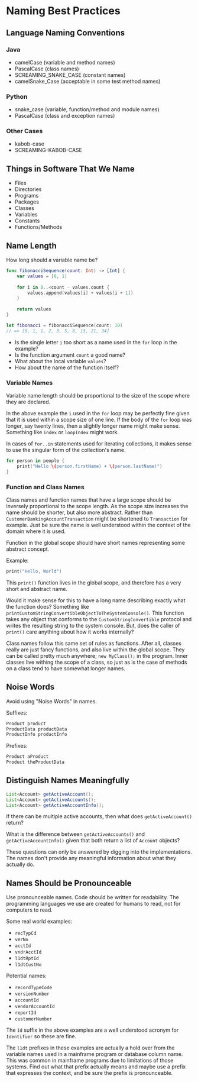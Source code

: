 # Naming Best Practices

## Language Naming Conventions

### Java

- camelCase (variable and method names)
- PascalCase (class names)
- SCREAMING_SNAKE_CASE (constant names)
- camelSnake_Case (acceptable in some test method names)

### Python

- snake_case (variable, function/method and module names)
- PascalCase (class and exception names)

### Other Cases

- kabob-case
- SCREAMING-KABOB-CASE

## Things in Software That We Name

- Files
- Directories
- Programs
- Packages
- Classes
- Variables
- Constants
- Functions/Methods

## Name Length

How long should a variable name be?

```swift
func fibonacciSequence(count: Int) -> [Int] {
    var values = [0, 1]
    
    for i in 0..<count - values.count {
        values.append(values[i] + values[i + 1])
    }
    
    return values
}

let fibonacci = fibonacciSequence(count: 10)
// => [0, 1, 1, 2, 3, 5, 8, 13, 21, 34]
```

- Is the single letter `i` too short as a name used in the `for` loop in the example?
- Is the function argument `count` a good name?
- What about the local variable `values`?
- How about the name of the function itself?

### Variable Names

Variable name length should be proportional to the size of the scope where they are declared.

In the above example the `i` used in the `for` loop may be perfectly fine given that it is used within a scope size of
one line. If the body of the `for` loop was longer, say twenty lines, then a slightly longer name might make sense.
Something like `index` or `loopIndex` might work.

In cases of `for..in` statements used for iterating collections, it makes sense to use the singular form of the
collection's name.

```swift
for person in people {
    print("Hello \(person.firstName) + \(person.lastName)")
}
```

### Function and Class Names

Class names and function names that have a large scope should be inversely proportional to the scope length. As the
scope size increases the name should be shorter, but also more abstract. Rather than `CustomerBankingAccountTransaction`
might be shortened to `Transaction` for example. Just be sure the name is well understood within the context of the
domain where it is used.

Function in the global scope should have short names representing some abstract concept.

Example:

```swift
print("Hello, World")
```

This `print()` function lives in the global scope, and therefore has a very short and abstract name.

Would it make sense for this to have a long name describing exactly what the function does? Something like
`printCustomStringConvertibleObjectToTheSystemConsole()`. This function takes any object that conforms to the
`CustomStringConvertible` protocol and writes the resulting string to the system console. But, does the caller of
`print()` care anything about how it works internally?

Class names follow this same set of rules as functions. After all, classes really are just fancy functions,
and also live within the global scope. They can be called pretty much anywhere; `new MyClass();` in the program.
Inner classes live withing the scope of a class, so just as is the case of methods on a class tend to have somewhat
longer names.

## Noise Words

Avoid using "Noise Words" in names.

Suffixes:

```swift
Product product
ProductData productData
ProductInfo productInfo
```

Prefixes:

```swift
Product aProduct
Product theProductData
```

## Distinguish Names Meaningfully

```Java
List<Account> getActiveAccount();
List<Account> getActiveAccounts();
List<Account> getActiveAccountInfo();
```

If there can be multiple active accounts, then what does `getActiveAccount()` return?

What is the difference between `getActiveAccounts()` and `getActiveAccountInfo()` given that both return a list of
`Account` objects?

These questions can only be answered by digging into the implementations. The names don't provide any meaningful
information about what they actually do.

## Names Should be Pronounceable

Use pronounceable names. Code should be written for readability. The programming languages we use are created for humans
to read, not for computers to read.

Some real world examples:

- `recTypCd`
- `verNo`
- `acctId`
- `vndrAcctId`
- `l1dtRptId`
- `l1dtCustNo`

Potential names:

- `recordTypeCode`
- `versionNumber`
- `accountId`
- `vendorAccountId`
- `reportId`
- `customerNumber`

The `Id` suffix in the above examples are a well understood acronym for `Identifier` so these are fine.

The `l1dt` prefixes in these examples are actually a hold over from the variable names used in a mainframe program or
database column name. This was common in mainframe programs due to limitations of those systems. Find out what that
prefix actually means and maybe use a prefix that expresses the context, and be sure the prefix is pronounceable.
